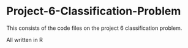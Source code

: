 # Project-6-Classification-Problem
This consists of the code files on the project 6 classification problem. 

All written in R
